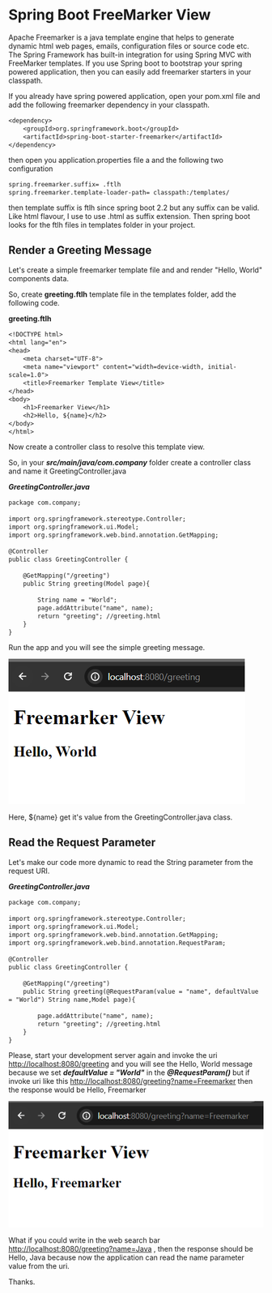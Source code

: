 # Spring Boot FreeMarker View

Apache Freemarker is a java template engine that helps to generate dynamic html web pages, emails, configuration files or source code etc. The Spring Framework has built-in integration for using Spring MVC with FreeMarker templates. If you use Spring boot to bootstrap your spring powered application, then you can easily add freemarker starters in your classpath.

If you already have spring powered application, open your pom.xml file and add the following freemarker dependency in your classpath.

```
<dependency>
    <groupId>org.springframework.boot</groupId>
    <artifactId>spring-boot-starter-freemarker</artifactId>
</dependency>
```

then open you application.properties file a and the following two configuration

```
spring.freemarker.suffix= .ftlh
spring.freemarker.template-loader-path= classpath:/templates/
```

then template suffix is ftlh since spring boot 2.2 but any suffix can be valid. Like html flavour, I use to use .html as suffix extension. Then spring boot looks for the ftlh files in templates folder in your project.

## Render a Greeting Message

Let's create a simple freemarker template file and and render "Hello, World" components data.

So, create **greeting.ftlh** template file in the templates folder, add the following code.

**greeting.ftlh**

```
<!DOCTYPE html>
<html lang="en">
<head>
    <meta charset="UTF-8">
    <meta name="viewport" content="width=device-width, initial-scale=1.0">
    <title>Freemarker Template View</title>
</head>
<body>
    <h1>Freemarker View</h1>
    <h2>Hello, ${name}</h2>
</body>
</html>
```

Now create a controller class to resolve this template view.

So, in your ***src/main/java/com.company*** folder create a controller class and name it GreetingController.java

***GreetingController.java***

```
package com.company;

import org.springframework.stereotype.Controller;
import org.springframework.ui.Model;
import org.springframework.web.bind.annotation.GetMapping;

@Controller
public class GreetingController {

    @GetMapping("/greeting")
    public String greeting(Model page){
        
        String name = "World";
        page.addAttribute("name", name);
        return "greeting"; //greeting.html
    }
}
```

Run the app and you will see the simple greeting message. 

![Spring Boot Freemarker View](image1.png)

Here, ${name} get it's value from the GreetingController.java class.

## Read the Request Parameter

Let's make our code more dynamic to read the String parameter from the request URI.

***GreetingController.java***

```
package com.company;

import org.springframework.stereotype.Controller;
import org.springframework.ui.Model;
import org.springframework.web.bind.annotation.GetMapping;
import org.springframework.web.bind.annotation.RequestParam;

@Controller
public class GreetingController {

    @GetMapping("/greeting")
    public String greeting(@RequestParam(value = "name", defaultValue = "World") String name,Model page){
        
        page.addAttribute("name", name);
        return "greeting"; //greeting.html
    }
}

```

Please, start your development server again and invoke the uri [http://localhost:8080/greeting](http://localhost:8080/greeting) and you will see the Hello, World message because we set ***defaultValue = "World"*** in the ***@RequestParam()*** but if invoke uri like this [http://localhost:8080/greeting?name=Freemarker](http://localhost:8080/greeting?name=Freemarker) then the response would be Hello, Freemarker 

![alt text](image2.png)

What if you could write in the web search bar [http://localhost:8080/greeting?name=Java](http://localhost:8080/greeting?name=Java) , then the response should be Hello, Java because now the application can read the name parameter value from the uri.

Thanks.
